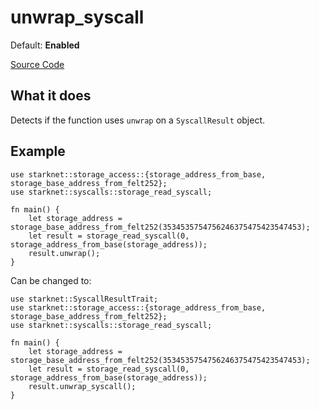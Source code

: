 # unwrap_syscall

Default: **Enabled**

[Source Code](https://github.com/software-mansion/cairo-lint/tree/main/src/lints/unwrap_syscall.rs#L50)

## What it does

Detects if the function uses `unwrap` on a `SyscallResult` object.

## Example

```cairo
use starknet::storage_access::{storage_address_from_base, storage_base_address_from_felt252};
use starknet::syscalls::storage_read_syscall;

fn main() {
    let storage_address = storage_base_address_from_felt252(3534535754756246375475423547453);
    let result = storage_read_syscall(0, storage_address_from_base(storage_address));
    result.unwrap();
}
```

Can be changed to:

```cairo
use starknet::SyscallResultTrait;
use starknet::storage_access::{storage_address_from_base, storage_base_address_from_felt252};
use starknet::syscalls::storage_read_syscall;

fn main() {
    let storage_address = storage_base_address_from_felt252(3534535754756246375475423547453);
    let result = storage_read_syscall(0, storage_address_from_base(storage_address));
    result.unwrap_syscall();
}
```
